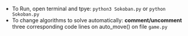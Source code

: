* To Run, open terminal and tpye: `python3 Sokoban.py` or `python Sokoban.py`
* To change algorithms to solve automatically: **comment/uncomment** three corresponding code lines on auto_move() on file `game.py`
